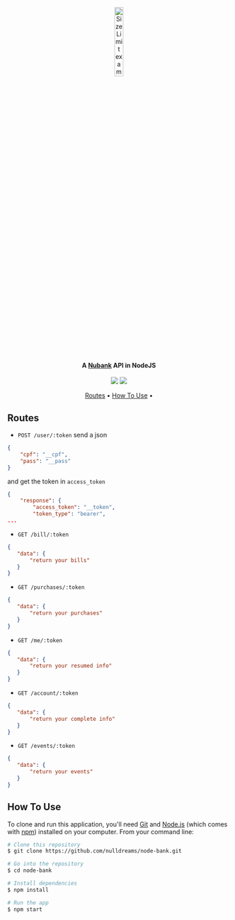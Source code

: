 <p align="center">
  <img src="https://raw.githubusercontent.com/nulldreams/node-bank/master/box.png" alt="Size Limit example"
       width="20%" height="20%">
</p>
<h4 align="center">A <a href="https://www.nubank.com.br/" target="_blank">Nubank</a> API in NodeJS</h4>
<p align="center">
  <a href="https://gitter.im/simple-apis/node-bank"><img src="https://img.shields.io/badge/gitter-join%20chat%20%E2%86%92-brightgreen.svg"></a>
  <a href="https://saythanks.io/to/nulldreams">
      <img src="https://img.shields.io/badge/Say%20Thanks-!-1EAEDB.svg">
  </a>
</p>
<p align="center">
  <a href="#routes">Routes</a> •
  <a href="#how-to-use">How To Use</a> •
</p>

## Routes
* `POST /user/:token`
send a json
```json
{
	"cpf": "__cpf",
	"pass": "__pass"
}
```
and get the token in `access_token`
```json
{
    "response": {
        "access_token": "__token",
        "token_type": "bearer",
...        
```

* `GET /bill/:token`
```json
{
   "data": {
       "return your bills"
   }
}
```

* `GET /purchases/:token`
```json
{
   "data": {
       "return your purchases"
   }
}
```

* `GET /me/:token`
```json
{
   "data": {
       "return your resumed info"
   }
}
```

* `GET /account/:token`
```json
{
   "data": {
       "return your complete info"
   }
}
```

* `GET /events/:token`
```json
{
   "data": {
       "return your events"
   }
}
```

## How To Use

To clone and run this application, you'll need [Git](https://git-scm.com) and [Node.js](https://nodejs.org/en/download/) (which comes with [npm](http://npmjs.com)) installed on your computer. From your command line:

```bash
# Clone this repository
$ git clone https://github.com/nulldreams/node-bank.git

# Go into the repository
$ cd node-bank

# Install dependencies
$ npm install

# Run the app
$ npm start
```
